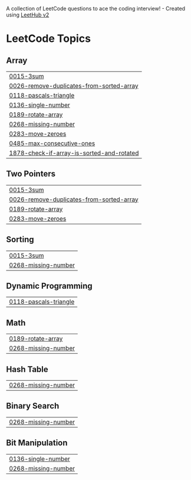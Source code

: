 A collection of LeetCode questions to ace the coding interview! - Created using [LeetHub v2](https://github.com/arunbhardwaj/LeetHub-2.0)
<!---LeetCode Topics Start-->
# LeetCode Topics
## Array
|  |
| ------- |
| [0015-3sum](https://github.com/Jaichandra242003-aiml/leetcode/tree/master/0015-3sum) |
| [0026-remove-duplicates-from-sorted-array](https://github.com/Jaichandra242003-aiml/leetcode/tree/master/0026-remove-duplicates-from-sorted-array) |
| [0118-pascals-triangle](https://github.com/Jaichandra242003-aiml/leetcode/tree/master/0118-pascals-triangle) |
| [0136-single-number](https://github.com/Jaichandra242003-aiml/leetcode/tree/master/0136-single-number) |
| [0189-rotate-array](https://github.com/Jaichandra242003-aiml/leetcode/tree/master/0189-rotate-array) |
| [0268-missing-number](https://github.com/Jaichandra242003-aiml/leetcode/tree/master/0268-missing-number) |
| [0283-move-zeroes](https://github.com/Jaichandra242003-aiml/leetcode/tree/master/0283-move-zeroes) |
| [0485-max-consecutive-ones](https://github.com/Jaichandra242003-aiml/leetcode/tree/master/0485-max-consecutive-ones) |
| [1878-check-if-array-is-sorted-and-rotated](https://github.com/Jaichandra242003-aiml/leetcode/tree/master/1878-check-if-array-is-sorted-and-rotated) |
## Two Pointers
|  |
| ------- |
| [0015-3sum](https://github.com/Jaichandra242003-aiml/leetcode/tree/master/0015-3sum) |
| [0026-remove-duplicates-from-sorted-array](https://github.com/Jaichandra242003-aiml/leetcode/tree/master/0026-remove-duplicates-from-sorted-array) |
| [0189-rotate-array](https://github.com/Jaichandra242003-aiml/leetcode/tree/master/0189-rotate-array) |
| [0283-move-zeroes](https://github.com/Jaichandra242003-aiml/leetcode/tree/master/0283-move-zeroes) |
## Sorting
|  |
| ------- |
| [0015-3sum](https://github.com/Jaichandra242003-aiml/leetcode/tree/master/0015-3sum) |
| [0268-missing-number](https://github.com/Jaichandra242003-aiml/leetcode/tree/master/0268-missing-number) |
## Dynamic Programming
|  |
| ------- |
| [0118-pascals-triangle](https://github.com/Jaichandra242003-aiml/leetcode/tree/master/0118-pascals-triangle) |
## Math
|  |
| ------- |
| [0189-rotate-array](https://github.com/Jaichandra242003-aiml/leetcode/tree/master/0189-rotate-array) |
| [0268-missing-number](https://github.com/Jaichandra242003-aiml/leetcode/tree/master/0268-missing-number) |
## Hash Table
|  |
| ------- |
| [0268-missing-number](https://github.com/Jaichandra242003-aiml/leetcode/tree/master/0268-missing-number) |
## Binary Search
|  |
| ------- |
| [0268-missing-number](https://github.com/Jaichandra242003-aiml/leetcode/tree/master/0268-missing-number) |
## Bit Manipulation
|  |
| ------- |
| [0136-single-number](https://github.com/Jaichandra242003-aiml/leetcode/tree/master/0136-single-number) |
| [0268-missing-number](https://github.com/Jaichandra242003-aiml/leetcode/tree/master/0268-missing-number) |
<!---LeetCode Topics End-->